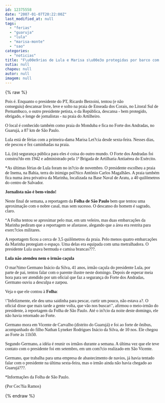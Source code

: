 ```yaml
---
id: 12375558
date: "2007-01-07T20:22:00Z"
last_modified_at: null
tags:
  - "ferias"
  - "guaruja"
  - "lula"
  - "marisa-monte"
  - "sao"
categories:
  - "noticias"
title: "F\u00e9rias de Lula e Marisa s\u00e3o protegidas por barco com metralhadora no Guaruj\u00e1 "
sutia: null
chapeu: null
autor: null
imagem: null
---
```

{% raw %}
<p><P><FONT face=Verdana>Pois é. Enquanto o presidente do PT, Ricardo Berzoini, tentou (e não conseguiu)&nbsp;descansar livre, leve e solto&nbsp;na praia de Enseada dos Corais, no Litoral Sul de Pernambuco, o outro presidente petista, o da República, descansa - bem protegido, obrigado, e longe de jornalistas&nbsp;-&nbsp;na praia do Artilheiro.</FONT></P></p>
<p><P><FONT face=Verdana>O local é conhecido&nbsp;</FONT><FONT face=Verdana>também como praia do Monduba e fica&nbsp;no Forte dos Andradas, no Guarujá, a 87 km de São Paulo.</FONT></P></p>
<p><P><FONT face=Verdana>Lula está de férias com a primeira-dama Marisa Let?cia desde sexta-feira. Nesses dias, ele pescou e fez caminhadas na praia.</FONT></P></p>
<p><P><FONT face=Verdana>Lá, (in) segurança pública para eles é coisa do outro mundo. </FONT><FONT face=Verdana>O Forte dos Andradas foi constru?do em 1942 e administrado pela 1ª Brigada de Artilharia Antiaérea do Exército. </FONT></P></p>
<p><P><FONT face=Verdana>*As últimas férias de Lula foram no in?cio de novembro. O presidente escolheu a praia de Inema, na Bahia, terra do inimigo pol?tico Antônio Carlos Magalhães. A praia também fica numa área privativa da Marinha, localizada na Base Naval de Aratu, a <?xml:namespace prefix = st1 ns = \"urn:schemas-microsoft-com:office:smarttags\" /><st1:metricconverter w:st=\"on\" ProductID=\"40 quilômetros\">40 quilômetros</st1:metricconverter> do centro de Salvador.</FONT></P></p>
<p><P><FONT face=Verdana><STRONG>Jornalista não é bem-vindo!</STRONG></FONT></P></p>
<p><P><FONT face=Verdana>Neste final de semana, a reportagem da <STRONG>Folha de São Paulo</STRONG> bem que tentou uma aproximação com o nobre casal, mas sem sucesso. </FONT><FONT face=Verdana>O descanso do homem é sagrado, claro. </FONT></P></p>
<p><P><FONT face=Verdana>“A Folha tentou se aproximar pelo mar, em um veleiro, mas duas embarcações da Marinha pediram que a reportagem se afastasse, alegando que a área era restrita para exerc?cios militares.</FONT></P></p>
<p><P><FONT face=Verdana>A reportagem ficou a cerca de 3,5 quilômetros da praia. Pelo menos quatro embarcações da Marinha protegiam o espaço. Uma delas era equipada com uma metralhadora. </FONT><FONT face=Verdana>O presidente Lula usava bermuda e camisa brancas???.</FONT></P></p>
<p><P><FONT face=Verdana><STRONG>Lula não atendeu nem o irmão caçula</STRONG></FONT></P></p>
<p><P><FONT face=Verdana>O mar?timo Germano Inácio da Silva, 41 anos, irmão caçula do presidente Lula, por parte de pai, tentou falar com o parente ilustre neste domingo. Depois de esperar meia hora para ser atendido por um oficial que faz a segurança do Forte dos Andradas, Germano ouviu a desculpa e zarpou.</FONT></P></p>
<p><P><FONT face=Verdana>Veja o que ele contou à <STRONG>Folha</STRONG>:</FONT></P></p>
<p><P><FONT face=Verdana>\"Infelizmente, ele deu uma saidinha para pescar, curtir um pouco, não estava a?. O oficial disse que mais tarde a gente volta, que vão nos buscar\", afirmou o meio-irmão do presidente, à reportagem da Folha de São Paulo. Até o in?cio da noite deste domingo, ele não havia retornado ao Forte. </FONT></P></p>
<p><P><FONT face=Verdana>Germano mora em Vicente de Carvalho (distrito do Guarujá) e foi ao forte de ônibus, acompanhado do filho Nathan Lyneker Rodrigues Inácio da Silva, de 10 nos. Ele chegou ao Forte às 11h50.</FONT></P></p>
<p><P><FONT face=Verdana>Segundo Germano, a idéia é reunir os irmãos durante a semana. A última vez que ele teve contato com o presidente foi em setembro, em um com?cio realizado em São Vicente.</FONT></P></p>
<p><P><FONT face=Verdana>Germano, que trabalha para uma empresa de abastecimento de navios, já havia tentado falar com o presidente na última sexta-feira, mas o irmão ainda não havia chegado ao Guarujá???.</FONT></P></p>
<p><P><FONT face=Verdana>*Informações da Folha de São Paulo.</FONT></P></p>
<p><P><FONT face=Verdana>(Por Cec?lia Ramos)</P></FONT> </p>
{% endraw %}